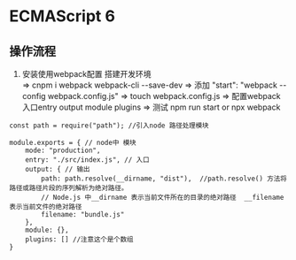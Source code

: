 # ECMAScript 6

## 操作流程
1. 安装使用webpack配置 搭建开发环境  
=> cnpm i webpack webpack-cli --save-dev
=> 添加 "start": "webpack --config webpack.config.js"
=> touch webpack.config.js
=> 配置webpack  入口entry output module plugins 
=> 测试 npm run start or npx webpack
```
const path = require("path"); //引入node 路径处理模块

module.exports = { // node中 模块
    mode: "production",
    entry: "./src/index.js", // 入口
    output: { // 输出
        path: path.resolve(__dirname, "dist"),  //path.resolve() 方法将路径或路径片段的序列解析为绝对路径。
        // Node.js 中__dirname 表示当前文件所在的目录的绝对路径  __filename 表示当前文件的绝对路径
        filename: "bundle.js"
    },
    module: {},
    plugins: [] //注意这个是个数组
}

```





